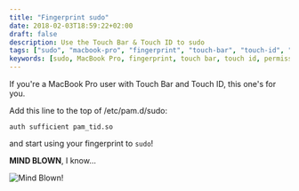 ```yaml
---
title: "Fingerprint sudo"
date: 2018-02-03T18:59:22+02:00
draft: false
description: Use the Touch Bar & Touch ID to sudo
tags: ["sudo", "macbook-pro", "fingerprint", "touch-bar", "touch-id", "permissions", "terminal-tricks"]
keywords: [sudo, MacBook Pro, fingerprint, touch bar, touch id, permissions, cli, terminal tricks]
---
```

If you're a MacBook Pro user with Touch Bar and Touch ID, this one's for you.

Add this line to the top of /etc/pam.d/sudo:

```shell
auth sufficient pam_tid.so
```

and start using your fingerprint to `sudo`!

**MIND BLOWN**, I know...

![Mind Blown!](https://media.giphy.com/media/l0MYEqEzwMWFCg8rm/giphy.gif)
